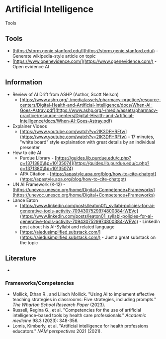 # Artificial Intelligence

Tools

## Tools

* [https://storm.genie.stanford.edu/](https://storm.genie.stanford.edu/) - Generate wikipedia-style article on topic
* [https://www.openevidence.com/](https://www.openevidence.com/) - Open evidence AI

## Information

* Review of AI Drift from ASHP (Author, Scott Nelson)&#x20;
  * [https://www.ashp.org/-/media/assets/pharmacy-practice/resource-centers/Digital-Health-and-Artificial-Intelligence/docs/When-AI-Goes-Astray.pdf](https://www.ashp.org/-/media/assets/pharmacy-practice/resource-centers/Digital-Health-and-Artificial-Intelligence/docs/When-AI-Goes-Astray.pdf)
* Explainer Videos
  * [https://www.youtube.com/watch?v=2IK3DFHRFfw](https://www.youtube.com/watch?v=2IK3DFHRFfw) - 17 minutes, "white board" style explaination with great details by an individual presenter&#x20;
* How to cite AI
  * Purdue Library - [https://guides.lib.purdue.edu/c.php?g=1371380\&p=10135074](https://guides.lib.purdue.edu/c.php?g=1371380\&p=10135074)
  * APA Citation - [https://apastyle.apa.org/blog/how-to-cite-chatgpt](https://apastyle.apa.org/blog/how-to-cite-chatgpt)
* UN AI Framework (K-12) - [https://unevoc.unesco.org/home/Digital+Competence+Frameworks](https://unevoc.unesco.org/home/Digital+Competence+Frameworks)
* Lance Eaton
  * [https://www.linkedin.com/posts/leaton01\_syllabi-policies-for-ai-generative-tools-activity-7094307529974800384-WEVc](https://www.linkedin.com/posts/leaton01_syllabi-policies-for-ai-generative-tools-activity-7094307529974800384-WEVc)  - LinkedIn post about his AI-Syllabi and related language
  * [https://aiedusimplified.substack.com/](https://aiedusimplified.substack.com/) - Just a great substack on the topic&#x20;

## Literature

*

### Frameworks/Competencies

* Mollick, Ethan R., and Lilach Mollick. "Using AI to implement effective teaching strategies in classrooms: Five strategies, including prompts." _The Wharton School Research Paper_ (2023).
* Russell, Regina G., et al. "Competencies for the use of artificial intelligence–based tools by health care professionals." _Academic medicine_ 98.3 (2023): 348-356.
* Lomis, Kimberly, et al. "Artificial intelligence for health professions educators." _NAM perspectives_ 2021 (2021).


